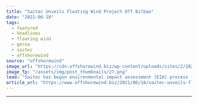 ```yaml
---
title: "Saitec Unveils Floating Wind Project Off Bilbao"
date: "2021-06-18"
tags: 
  - featured
  - headlines
  - floating wind
  - geroa
  - saitec
  - offshorewind
source: "offshorewind"
image_url: "https://cdn.offshorewind.biz/wp-content/uploads/sites/2/2021/06/18091002/Saitec-SATH-technology.png"
image_fp: "/assets/img/post_thumbnails/27.png"
lead: "Saitec has begun environmental impact assessment (EIA) process for a 45 MW floating wind"
article_url: "https://www.offshorewind.biz/2021/06/18/saitec-unveils-floating-wind-project-off-bilbao/"
---
```


---

